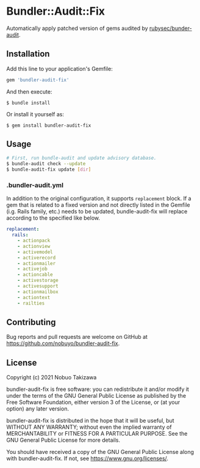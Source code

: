 # Bundler::Audit::Fix

Automatically apply patched version of gems audited by [rubysec/bunder-audit](https://github.com/rubysec/bundler-audit).

## Installation

Add this line to your application's Gemfile:

```ruby
gem 'bundler-audit-fix'
```

And then execute:

    $ bundle install

Or install it yourself as:

    $ gem install bundler-audit-fix

## Usage

```sh
# First, run bundle-audit and update advisory database.
$ bundle-audit check --update
$ bundle-audit-fix update [dir]
```

### .bundler-audit.yml

In addition to the original configuration, it supports `replacement` block.  If a gem that is related to a fixed version and not directly listed in the Gemfile (i.g. Rails family, etc.) needs to be updated, bundle-audit-fix will replace according to the specified like below.

```yml
replacement:
  rails:
    - actionpack
    - actionview
    - activemodel
    - activerecord
    - actionmailer
    - activejob
    - actioncable
    - activestorage
    - activesupport
    - actionmailbox
    - actiontext
    - railties
```

## Contributing

Bug reports and pull requests are welcome on GitHub at https://github.com/nobuyo/bundler-audit-fix.

## License

Copyright (c) 2021 Nobuo Takizawa

bundler-audit-fix is free software: you can redistribute it and/or modify
it under the terms of the GNU General Public License as published by
the Free Software Foundation, either version 3 of the License, or
(at your option) any later version.

bundler-audit-fix is distributed in the hope that it will be useful,
but WITHOUT ANY WARRANTY; without even the implied warranty of
MERCHANTABILITY or FITNESS FOR A PARTICULAR PURPOSE.  See the
GNU General Public License for more details.

You should have received a copy of the GNU General Public License
along with bundler-audit-fix.  If not, see <https://www.gnu.org/licenses/>.
